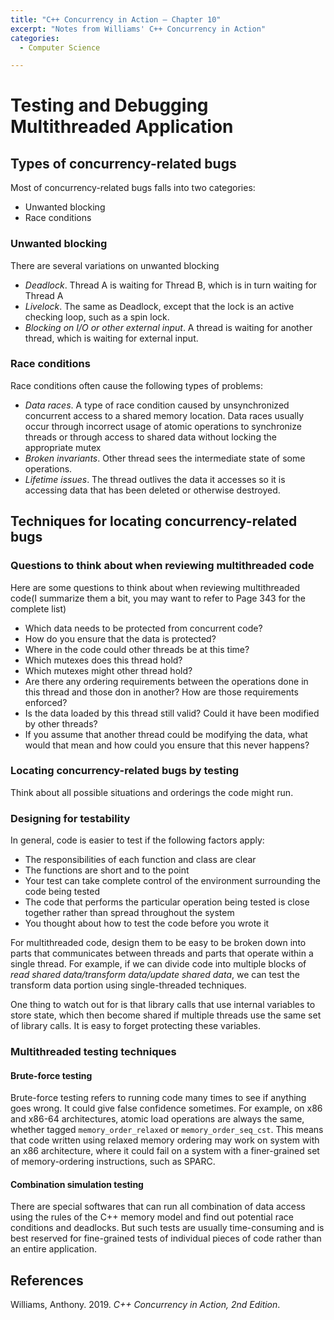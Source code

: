 ```yaml
---
title: "C++ Concurrency in Action — Chapter 10"
excerpt: "Notes from Williams' C++ Concurrency in Action"
categories:
  - Computer Science

---
```


# Testing and Debugging Multithreaded Application

## Types of concurrency-related bugs

Most of concurrency-related bugs falls into two categories:

- Unwanted blocking
- Race conditions

### Unwanted blocking

There are several variations on unwanted blocking

- *Deadlock*. Thread A is waiting for Thread B, which is in turn waiting for Thread A
- *Livelock*. The same as Deadlock, except that the lock is an active checking loop, such as a spin lock.
- *Blocking on I/O or other external input*. A thread is waiting for another thread, which is waiting for external input.

### Race conditions

Race conditions often cause the following types of problems:

- *Data races*. A type of race condition caused by unsynchronized concurrent access to a shared memory location. Data races usually occur through incorrect usage of atomic operations to synchronize threads or through access to shared data without locking the appropriate mutex
- *Broken invariants*. Other thread sees the intermediate state of some operations.
- *Lifetime issues*. The thread outlives the data it accesses so it is accessing data that has been deleted or otherwise destroyed.

## Techniques for locating concurrency-related bugs

### Questions to think about when reviewing multithreaded code

Here are some questions to think about when reviewing multithreaded code(I summarize them a bit, you may want to refer to Page 343 for the complete list)

- Which data needs to be protected from concurrent code?
- How do you ensure that the data is protected?
- Where in the code could other threads be at this time?
- Which mutexes does this thread hold?
- Which mutexes might other thread hold?
- Are there any ordering requirements between the operations done in this thread and those don in another? How are those requirements enforced?
- Is the data loaded by this thread still valid? Could it have been modified by other threads?
- If you assume that another thread could be modifying the data, what would that mean and how could you ensure that this never happens?

### Locating concurrency-related bugs by testing

Think about all possible situations and orderings the code might run.

### Designing for testability

In general, code is easier to test if the following factors apply:

- The responsibilities of each function and class are clear
- The functions are short and to the point
- Your test can take complete control of the environment surrounding the code being tested
- The code that performs the particular operation being tested is close together rather than spread throughout the system
- You thought about how to test the code before you wrote it

For multithreaded code, design them to be easy to be broken down into parts that communicates between threads and parts that operate within a single thread. For example, if we can divide code into multiple blocks of *read shared data/transform data/update shared data*, we can test the transform data portion using single-threaded techniques.

One thing to watch out for is that library calls that use internal variables to store state, which then become shared if multiple threads use the same set of library calls. It is easy to forget protecting these variables.

### Multithreaded testing techniques

#### Brute-force testing

Brute-force testing refers to running code many times to see if anything goes wrong. It could give false confidence sometimes. For example, on x86 and x86-64 architectures, atomic load operations are always the same, whether tagged `memory_order_relaxed` or `memory_order_seq_cst`. This means that code written using relaxed memory ordering may work on system with an x86 architecture, where it could fail on a system with a finer-grained set of memory-ordering instructions, such as SPARC.

#### Combination simulation testing

There are special softwares that can run all combination of data access using the rules of the C++ memory model and find out potential race conditions and deadlocks. But such tests are usually time-consuming and is best reserved for fine-grained tests of individual pieces of code rather than an entire application.

## References

Williams, Anthony. 2019. *C++ Concurrency in Action, 2nd Edition*.